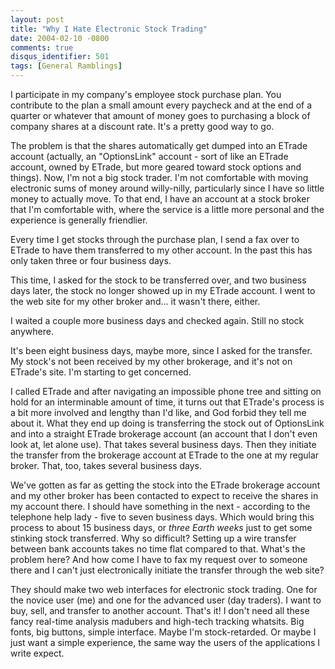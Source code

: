 ```yaml
---
layout: post
title: "Why I Hate Electronic Stock Trading"
date: 2004-02-10 -0800
comments: true
disqus_identifier: 501
tags: [General Ramblings]
---
```

I participate in my company's employee stock purchase plan. You
contribute to the plan a small amount every paycheck and at the end of a
quarter or whatever that amount of money goes to purchasing a block of
company shares at a discount rate. It's a pretty good way to go.
 
 The problem is that the shares automatically get dumped into an ETrade
account (actually, an "OptionsLink" account - sort of like an ETrade
account, owned by ETrade, but more geared toward stock options and
things). Now, I'm not a big stock trader. I'm not comfortable with
moving electronic sums of money around willy-nilly, particularly since I
have so little money to actually move. To that end, I have an account at
a stock broker that I'm comfortable with, where the service is a little
more personal and the experience is generally friendlier.
 
 Every time I get stocks through the purchase plan, I send a fax over to
ETrade to have them transferred to my other account. In the past this
has only taken three or four business days.
 
 This time, I asked for the stock to be transferred over, and two
business days later, the stock no longer showed up in my ETrade account.
I went to the web site for my other broker and... it wasn't there,
either.
 
 I waited a couple more business days and checked again. Still no stock
anywhere.
 
 It's been eight business days, maybe more, since I asked for the
transfer. My stock's not been received by my other brokerage, and it's
not on ETrade's site. I'm starting to get concerned.
 
 I called ETrade and after navigating an impossible phone tree and
sitting on hold for an interminable amount of time, it turns out that
ETrade's process is a bit more involved and lengthy than I'd like, and
God forbid they tell me about it. What they end up doing is transferring
the stock out of OptionsLink and into a straight ETrade brokerage
account (an account that I don't even look at, let alone use). That
takes several business days. Then they initiate the transfer from the
brokerage account at ETrade to the one at my regular broker. That, too,
takes several business days.
 
 We've gotten as far as getting the stock into the ETrade brokerage
account and my other broker has been contacted to expect to receive the
shares in my account there. I should have something in the next -
according to the telephone help lady - five to seven business days.
Which would bring this process to about 15 business days, or *three
Earth weeks* just to get some stinking stock transferred. Why so
difficult? Setting up a wire transfer between bank accounts takes no
time flat compared to that. What's the problem here? And how come I have
to fax my request over to someone there and I can't just electronically
initiate the transfer through the web site?
 
 They should make two web interfaces for electronic stock trading. One
for the novice user (me) and one for the advanced user (day traders). I
want to buy, sell, and transfer to another account. That's it! I don't
need all these fancy real-time analysis madubers and high-tech tracking
whatsits. Big fonts, big buttons, simple interface. Maybe I'm
stock-retarded. Or maybe I just want a simple experience, the same way
the users of the applications I write expect.
